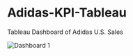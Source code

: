 # Adidas-KPI-Tableau
Tableau Dashboard of Adidas U.S. Sales

![Dashboard 1](https://github.com/JinHuang0101/Adidas-KPI-Tableau/assets/54080607/10937cb4-2193-4dcf-b80b-f203854247c4)
